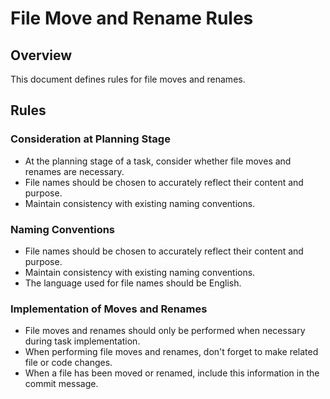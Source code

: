 # File Move and Rename Rules

## Overview

This document defines rules for file moves and renames.

## Rules

### Consideration at Planning Stage

- At the planning stage of a task, consider whether file moves and renames are necessary.
- File names should be chosen to accurately reflect their content and purpose.
- Maintain consistency with existing naming conventions.

### Naming Conventions

- File names should be chosen to accurately reflect their content and purpose.
- Maintain consistency with existing naming conventions.
- The language used for file names should be English.

### Implementation of Moves and Renames

- File moves and renames should only be performed when necessary during task implementation.
- When performing file moves and renames, don't forget to make related file or code changes.
- When a file has been moved or renamed, include this information in the commit message.